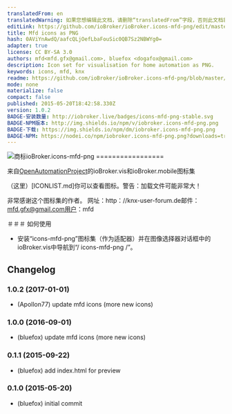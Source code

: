 ```yaml
---
translatedFrom: en
translatedWarning: 如果您想编辑此文档，请删除“translatedFrom”字段，否则此文档将再次自动翻译
editLink: https://github.com/ioBroker/ioBroker.icons-mfd-png/edit/master//README.md
title: Mfd icons as PNG
hash: 0AViYnAwdQ/aafcQLjOefLbaFouSic0QB7Sz2NBWYg0=
adapter: true
license: CC BY-SA 3.0
authors: mfd<mfd.gfx@gmail.com>, bluefox <dogafox@gmail.com>
description: Icon set for visualisation for home automation as PNG.
keywords: icons, mfd, knx
readme: https://github.com/ioBroker/ioBroker.icons-mfd-png/blob/master/README.md
mode: none
materialize: false
compact: false
published: 2015-05-20T18:42:58.330Z
version: 1.0.2
BADGE-安装数量: http://iobroker.live/badges/icons-mfd-png-stable.svg
BADGE-NPM版本: http://img.shields.io/npm/v/iobroker.icons-mfd-png.png
BADGE-下载: https://img.shields.io/npm/dm/iobroker.icons-mfd-png.png
BADGE-NPM: https://nodei.co/npm/iobroker.icons-mfd-png.png?downloads=true
---
```

![商标](zh-cn/adapterref/iobroker.icons-mfd-png/../../../en/adapterref/iobroker.icons-mfd-png/admin/icons-mfd-png.png)ioBroker.icons-mfd-png =================


来自[OpenAutomationProject](https://github.com/OpenAutomationProject/knx-uf-iconset)的ioBroker.vis和ioBroker.mobile图标集

（这里）[ICONLIST.md]你可以查看图标。警告：加载文件可能非常大！

非常感谢这个图标集的作者。
网址：http：//knx-user-forum.de邮件：mfd.gfx@gmail.com用户：mfd

＃＃＃ 如何使用
 - 安装“icons-mfd-png”图标集（作为适配器）并在图像选择器对话框中的ioBroker.vis中导航到“/ icons-mfd-png /”。

## Changelog
### 1.0.2 (2017-01-01)
* (Apollon77) update mfd icons (more new icons)

### 1.0.0 (2016-09-01)
* (bluefox) update mfd icons (more new icons)

### 0.1.1 (2015-09-22)
* (bluefox) add index.html for preview

### 0.1.0 (2015-05-20)
* (bluefox) initial commit